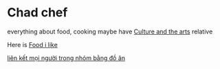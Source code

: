 # Chad chef

everything about food, cooking maybe have [Culture and the arts](Culture%20and%20the%20arts.md) relative 

Here is [Food i like](Food%20i%20like.md) 

[liên kết mọi người trong nhóm bằng đồ ăn](liên%20kết%20mọi%20người%20trong%20nhóm%20bằng%20đồ%20ăn.md)

